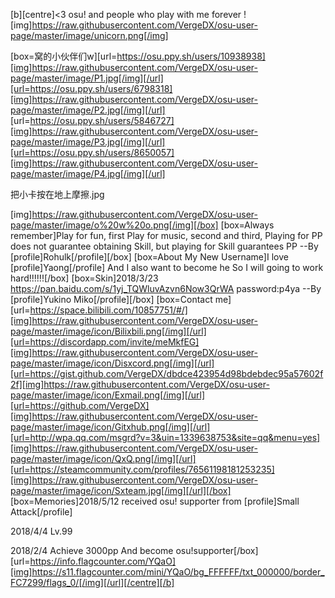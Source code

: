 [b][centre]<3 osu! and people who play with me forever !
[img]https://raw.githubusercontent.com/VergeDX/osu-user-page/master/image/unicorn.png[/img]

[box=窝的小伙伴们w][url=https://osu.ppy.sh/users/10938938][img]https://raw.githubusercontent.com/VergeDX/osu-user-page/master/image/P1.jpg[/img][/url][url=https://osu.ppy.sh/users/6798318][img]https://raw.githubusercontent.com/VergeDX/osu-user-page/master/image/P2.jpg[/img][/url]
[url=https://osu.ppy.sh/users/5846727][img]https://raw.githubusercontent.com/VergeDX/osu-user-page/master/image/P3.jpg[/img][/url][url=https://osu.ppy.sh/users/8650057][img]https://raw.githubusercontent.com/VergeDX/osu-user-page/master/image/P4.jpg[/img][/url]


把小卡按在地上摩擦.jpg

[img]https://raw.githubusercontent.com/VergeDX/osu-user-page/master/image/o%20w%20o.png[/img][/box]
[box=Always remember]Play for fun, first
Play for music, second
and third, Playing for PP does not guarantee obtaining Skill, but playing for Skill guarantees PP
--By [profile]Rohulk[/profile][/box]
[box=About My New Username]I love [profile]Yaong[/profile]
And I also want to become he
So I will going to work hard!!!!!![/box]
[box=Skin]2018/3/23
https://pan.baidu.com/s/1yj_TQWluvAzvn6Now3QrWA
password:p4ya
--By [profile]Yukino Miko[/profile][/box]
[box=Contact me][url=https://space.bilibili.com/10857751/#/][img]https://raw.githubusercontent.com/VergeDX/osu-user-page/master/image/icon/Bilixbili.png[/img][/url][url=https://discordapp.com/invite/meMkfEG][img]https://raw.githubusercontent.com/VergeDX/osu-user-page/master/image/icon/Disxcord.png[/img][/url][url=https://gist.github.com/VergeDX/dbdce423954d98bdebdec95a57602f2f][img]https://raw.githubusercontent.com/VergeDX/osu-user-page/master/image/icon/Exmail.png[/img][/url][url=https://github.com/VergeDX][img]https://raw.githubusercontent.com/VergeDX/osu-user-page/master/image/icon/Gitxhub.png[/img][/url][url=http://wpa.qq.com/msgrd?v=3&uin=1339638753&site=qq&menu=yes][img]https://raw.githubusercontent.com/VergeDX/osu-user-page/master/image/icon/QxQ.png[/img][/url][url=https://steamcommunity.com/profiles/76561198181253235][img]https://raw.githubusercontent.com/VergeDX/osu-user-page/master/image/icon/Sxteam.jpg[/img][/url][/box]
[box=Memories]2018/5/12
received osu! supporter from [profile]Small Attack[/profile]

2018/4/4
Lv.99

2018/2/4
Achieve 3000pp
And become osu!supporter[/box]
[url=https://info.flagcounter.com/YQaO][img]https://s11.flagcounter.com/mini/YQaO/bg_FFFFFF/txt_000000/border_FC7299/flags_0/[/img][/url][/centre][/b]